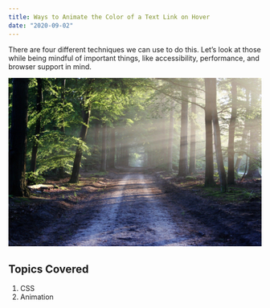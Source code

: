 ```yaml
---
title: Ways to Animate the Color of a Text Link on Hover
date: "2020-09-02"
---
```


There are four different techniques we can use to do this. Let’s look at those while being mindful of important things, like accessibility, performance, and browser support in mind.

![Forest](./forest.jpg)

## Topics Covered
1. CSS
2. Animation